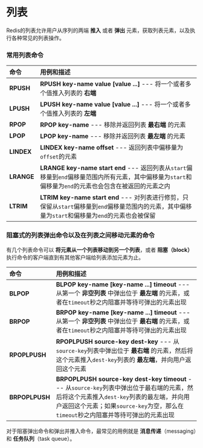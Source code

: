 列表
=============================================================
Redis的列表允许用户从序列的两端 **推入** 或者 **弹出** 元素，获取列表元素，以及执行各种常见的列表操作。

### 常用列表命令
| 命令 | 用例和描述 |
| :---- | :---- |
| **RPUSH** | **RPUSH key-name value [value ...]** --- 将一个或者多个值推入列表的 **右端** |
| **LPUSH** | **LPUSH key-name value [value ...]** --- 将一个或者多个值推入列表的 **左端** |
| **RPOP** | **RPOP key-name** --- 移除并返回列表 **最右端** 的元素 |
| **LPOP** | **LPOP key-name** --- 移除并返回列表 **最左端** 的元素 |
| **LINDEX** | **LINDEX key-name offset** --- 返回列表中偏移量为`offset`的元素 |
| **LRANGE** | **LRANGE key-name start end** --- 返回列表从`start`偏移量到`end`偏移量范围内所有元素，其中偏移量为`start`和偏移量为`end`的元素也会包含在被返回的元素之内 |
| **LTRIM** | **LTRIM key-name start end** --- 对列表进行修剪，只保留从`start`偏移量到`end`偏移量范围内的元素，其中偏移量为`start`和偏移量为`end`的元素也会被保留 |

### 阻塞式的列表弹出命令以及在列表之间移动元素的命令
有几个列表命令可以 **将元素从一个列表移动到另一个列表**，或者 **阻塞（block）** 执行命令的客户端直到有其他客户端给列表添加元素为止。

| 命令 | 用例和描述 |
| :----- | :----- |
| **BLPOP** | **BLPOP key-name [key-name ...] timeout** --- 从第一个 **非空列表** 中弹出位于 **最左端** 的元素，或者在`timeout`秒之内阻塞并等待可弹出的元素出现 |
| **BRPOP** | **BRPOP key-name [key-name ...] timeout** --- 从第一个 **非空列表** 中弹出位于 **最右端** 的元素，或者在`timeout`秒之内阻塞并等待可弹出的元素出现 |
| **RPOPLPUSH** | **RPOPLPUSH source-key dest-key** --- 从`source-key`列表中弹出位于 **最右端** 的元素，然后将这个元素推入`dest-key`列表的 **最左端**，并向用户返回这个元素 |
| **BRPOPLPUSH** | **BRPOPLPUSH source-key dest-key timeout** --- 从`source-key`列表中弹出位于最右端的元素，然后将这个元素推入`dest-key`列表的最左端，并向用户返回这个元素；如果`source-key`为空，那么在`timeout`秒之内阻塞并等待可弹出的元素出现 |

对于阻塞弹出命令和弹出并推入命令，最常见的用例就是 **消息传递**（messaging）和 **任务队列**（task queue）。
